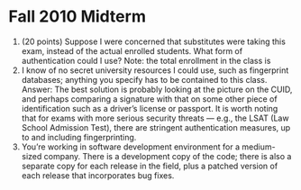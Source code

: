 # Fall 2010 Midterm

1. (20 points) Suppose I were concerned that substitutes were taking this exam, instead of the actual
enrolled students. What form of authentication could I use? Note: the total enrollment in the class is
40. I know of no secret university resources I could use, such as fingerprint databases; anything you
specify has to be contained to this class.
Answer:
The best solution is probably looking at the picture on the CUID, and perhaps comparing a signature
with that on some other piece of identification such as a driver’s license or passport.
It is worth noting that for exams with more serious security threats — e.g., the LSAT (Law School
Admission Test), there are stringent authentication measures, up to and including fingerprinting.
2. You’re working in software development environment for a medium-sized company. There is a development
copy of the code; there is also a separate copy for each release in the field, plus a patched version
of each release that incorporates bug fixes.